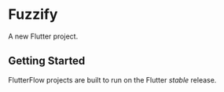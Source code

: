 # Fuzzify

A new Flutter project.

## Getting Started

FlutterFlow projects are built to run on the Flutter _stable_ release.
